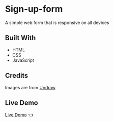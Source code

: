 # Sign-up-form

A simple web form that is responsive on all devices

## Built With

- HTML
- CSS
- JavaScript

## Credits

Images are from [Undraw](https://undraw.co/)

## Live Demo

[Live Demo](https://lazyellis.github.io/sign-up-form/) :point_left:
